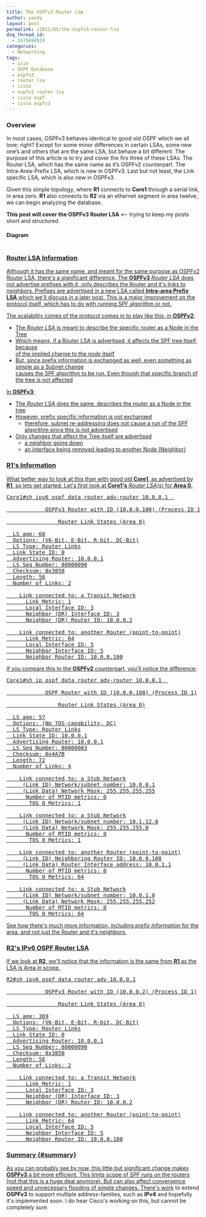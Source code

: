 ```yaml
---
title: The OSPFv3 Router LSA
author: yandy
layout: post
permalink: /2011/05/the-ospfv3-router-lsa
dsq_thread_id:
  - 2479694919
categories:
  - Networking
tags:
  - ccie
  - OSPF Database
  - ospfv3
  - router lsa
  - cisco
  - ospfv3 router lsa
  - cisco ospf
  - cisco ospfv3
---
```

### Overview

In most cases, OSPFv3 behaves identical to good old OSPF which we all love; right? Except for some minor differences in certain LSAs, some new one’s and others that are the same LSA, but behave a bit different. The purpose of this article is to try and cover the firs three of these LSAs. The Router LSA, which has the same name as it’s OSPFv2 counterpart. The Intra-Area-Prefix LSA, which is new in OSPFv3. Last but not least, the Link specific LSA, which is also new in OSPFv3.

Given this simple topology, where **R1** connects to **Core1** through a serial link, in area zero. **R1** also connects to **R2** via an ethernet segment in area twelve, we can begin analyzing the database.

**This post will cover the OSPFv3 Router LSA** <— trying to keep my posts short and structured.

#### Diagram

<a href="{{ site.url }}/assets/images/ospfv3_nmbr_one.png"><img style="border:0 initial initial;" src="{{ site.url }}/assets/images/ospfv3_nmbr_one.png" alt="" width="" height="" />

<!--more-->

### Router LSA Information

Although it has the same name, and meant for the same purpose as OSPFv2 Router LSA, there's a significant difference. The **OSPFv3** *Router LSA* does not advertise prefixes with it, only describes the Router and it's links to neighbors. Prefixes are advertised in a new LSA called **Intra-area Prefix LSA** which we'll discuss in a later post. This is a major improvement on the protocol itself, which has to do with running SPF algorithm or not.

The scalability comes of the protocol comes in to play like this; in **OSPFv2**;

  * The *Router LSA* is meant to describe the specific router as a Node in the Tree 
  * Which means, if a Router LSA is advertised, it affects the SPF tree Itself, because  
    of the implied change to the *node* itself
  * But, since prefix information is exchanged as well, even something as simple as a Subnet change  
    causes the SPF algorithm to be run. Even though that specific branch of the tree is not affected

In **OSPFv3**;

  * The *Router LSA* does the same, describes the router as a Node in the tree
  * However, prefix specific information is not exchanged 
      * therefore, subnet re-addressing does not cause a run of the SPF algorithm since this is not advertised
  * Only changes that affect the Tree itself are advertised 
      * a neighbor going down
      * an interface being removed leading to another Node (Neighbor)

### R1's Information

What better way to look at this than with good old **Core1**, as advertised by **R1**, so lets get started. Let's first look at **Core1's** *Router LSA(s)* for **Area 0**. 

<pre lang="plain">Core1#sh ipv6 ospf data router adv-router 10.0.0.1  

            OSPFv3 Router with ID (10.0.0.100) (Process ID 1)

                Router Link States (Area 0)

  LS age: 68
  Options: (V6-Bit, E-Bit, R-bit, DC-Bit)
  LS Type: Router Links
  Link State ID: 0
  Advertising Router: 10.0.0.1
  LS Seq Number: 80000090
  Checksum: 0x3850
  Length: 56
  Number of Links: 2

    Link connected to: a Transit Network
      Link Metric: 1
      Local Interface ID: 3
      Neighbor (DR) Interface ID: 3
      Neighbor (DR) Router ID: 10.0.0.2

    Link connected to: another Router (point-to-point)
      Link Metric: 64
      Local Interface ID: 5
      Neighbor Interface ID: 5
      Neighbor Router ID: 10.0.0.100
</pre>

If you compare this to the **OSPFv2** counterpart, you'll notice the difference;

<pre lang="plain">Core1#sh ip ospf data router adv-router 10.0.0.1  

            OSPF Router with ID (10.0.0.100) (Process ID 1)

                Router Link States (Area 0)

  LS age: 57
  Options: (No TOS-capability, DC)
  LS Type: Router Links
  Link State ID: 10.0.0.1
  Advertising Router: 10.0.0.1
  LS Seq Number: 80000003
  Checksum: 0x4A7B
  Length: 72
  Number of Links: 4

    Link connected to: a Stub Network
     (Link ID) Network/subnet number: 10.0.0.1
     (Link Data) Network Mask: 255.255.255.255
      Number of MTID metrics: 0
       TOS 0 Metrics: 1

    Link connected to: a Stub Network
     (Link ID) Network/subnet number: 10.1.12.0
     (Link Data) Network Mask: 255.255.255.0
      Number of MTID metrics: 0
       TOS 0 Metrics: 1

    Link connected to: another Router (point-to-point)
     (Link ID) Neighboring Router ID: 10.0.0.100
     (Link Data) Router Interface address: 10.0.1.1
      Number of MTID metrics: 0
       TOS 0 Metrics: 64

    Link connected to: a Stub Network
     (Link ID) Network/subnet number: 10.0.1.0
     (Link Data) Network Mask: 255.255.255.252
      Number of MTID metrics: 0
       TOS 0 Metrics: 64
</pre>

See how there's much more information, including *prefix information* for the area, and not just the Router and it's neighbors.

### R2's IPv6 OSPF Router LSA

If we look at **R2**, we'll notice that the information is the same from **R1** as the LSA is Area in scope. 

<pre lang="plain">R2#sh ipv6 ospf data router adv 10.0.0.1

            OSPFv3 Router with ID (10.0.0.2) (Process ID 1)

                Router Link States (Area 0)

  LS age: 369
  Options: (V6-Bit, E-Bit, R-bit, DC-Bit)
  LS Type: Router Links
  Link State ID: 0
  Advertising Router: 10.0.0.1
  LS Seq Number: 80000090
  Checksum: 0x3850
  Length: 56
  Number of Links: 2

    Link connected to: a Transit Network
      Link Metric: 1
      Local Interface ID: 3
      Neighbor (DR) Interface ID: 3
      Neighbor (DR) Router ID: 10.0.0.2

    Link connected to: another Router (point-to-point)
      Link Metric: 64
      Local Interface ID: 5
      Neighbor Interface ID: 5
      Neighbor Router ID: 10.0.0.100
</pre>

### Summary {#summary}

As you can probably see by now, this little but significant change makes **OSPFv3** a bit more efficient. This limits scope of SPF runs on the routers (not that this is a huge deal anymore). But can also affect convergence speed and unnecessary flooding of simple changes. There's <a href="http://tools.ietf.org/search/rfc5838" target="blank">work</a> to extend **OSPFv3** to support multiple address-families, such as **IPv4** and hopefully it's implemented soon. I do hear Cisco's working on this, but cannot be completely sure.